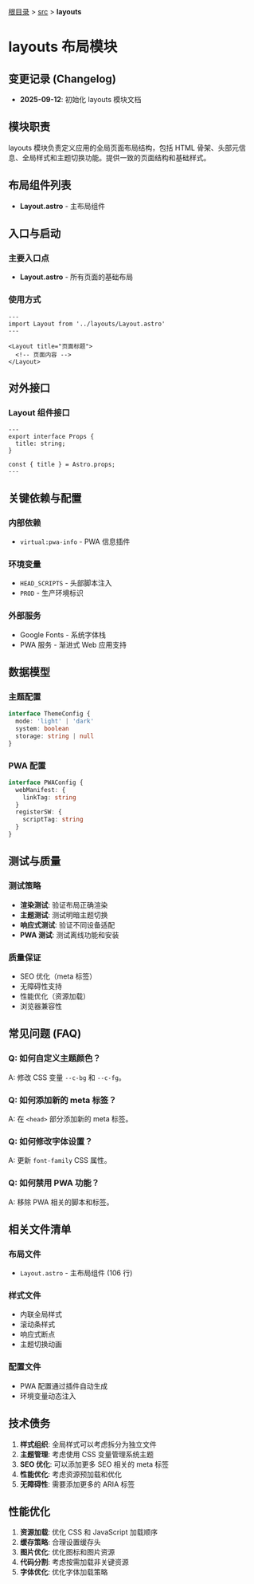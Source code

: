 [根目录](../../../CLAUDE.md) > [src](../) > **layouts**

# layouts 布局模块

## 变更记录 (Changelog)

- **2025-09-12**: 初始化 layouts 模块文档

## 模块职责

layouts 模块负责定义应用的全局页面布局结构，包括 HTML 骨架、头部元信息、全局样式和主题切换功能。提供一致的页面结构和基础样式。

## 布局组件列表

- **Layout.astro** - 主布局组件

## 入口与启动

### 主要入口点
- **Layout.astro** - 所有页面的基础布局

### 使用方式
```astro
---
import Layout from '../layouts/Layout.astro'
---

<Layout title="页面标题">
  <!-- 页面内容 -->
</Layout>
```

## 对外接口

### Layout 组件接口
```astro
---
export interface Props {
  title: string;
}

const { title } = Astro.props;
---
```

## 关键依赖与配置

### 内部依赖
- `virtual:pwa-info` - PWA 信息插件

### 环境变量
- `HEAD_SCRIPTS` - 头部脚本注入
- `PROD` - 生产环境标识

### 外部服务
- Google Fonts - 系统字体栈
- PWA 服务 - 渐进式 Web 应用支持

## 数据模型

### 主题配置
```typescript
interface ThemeConfig {
  mode: 'light' | 'dark'
  system: boolean
  storage: string | null
}
```

### PWA 配置
```typescript
interface PWAConfig {
  webManifest: {
    linkTag: string
  }
  registerSW: {
    scriptTag: string
  }
}
```

## 测试与质量

### 测试策略
- **渲染测试**: 验证布局正确渲染
- **主题测试**: 测试明暗主题切换
- **响应式测试**: 验证不同设备适配
- **PWA 测试**: 测试离线功能和安装

### 质量保证
- SEO 优化（meta 标签）
- 无障碍性支持
- 性能优化（资源加载）
- 浏览器兼容性

## 常见问题 (FAQ)

### Q: 如何自定义主题颜色？
A: 修改 CSS 变量 `--c-bg` 和 `--c-fg`。

### Q: 如何添加新的 meta 标签？
A: 在 `<head>` 部分添加新的 meta 标签。

### Q: 如何修改字体设置？
A: 更新 `font-family` CSS 属性。

### Q: 如何禁用 PWA 功能？
A: 移除 PWA 相关的脚本和标签。

## 相关文件清单

### 布局文件
- `Layout.astro` - 主布局组件 (106 行)

### 样式文件
- 内联全局样式
- 滚动条样式
- 响应式断点
- 主题切换动画

### 配置文件
- PWA 配置通过插件自动生成
- 环境变量动态注入

## 技术债务

1. **样式组织**: 全局样式可以考虑拆分为独立文件
2. **主题管理**: 考虑使用 CSS 变量管理系统主题
3. **SEO 优化**: 可以添加更多 SEO 相关的 meta 标签
4. **性能优化**: 考虑资源预加载和优化
5. **无障碍性**: 需要添加更多的 ARIA 标签

## 性能优化

1. **资源加载**: 优化 CSS 和 JavaScript 加载顺序
2. **缓存策略**: 合理设置缓存头
3. **图片优化**: 优化图标和图片资源
4. **代码分割**: 考虑按需加载非关键资源
5. **字体优化**: 优化字体加载策略